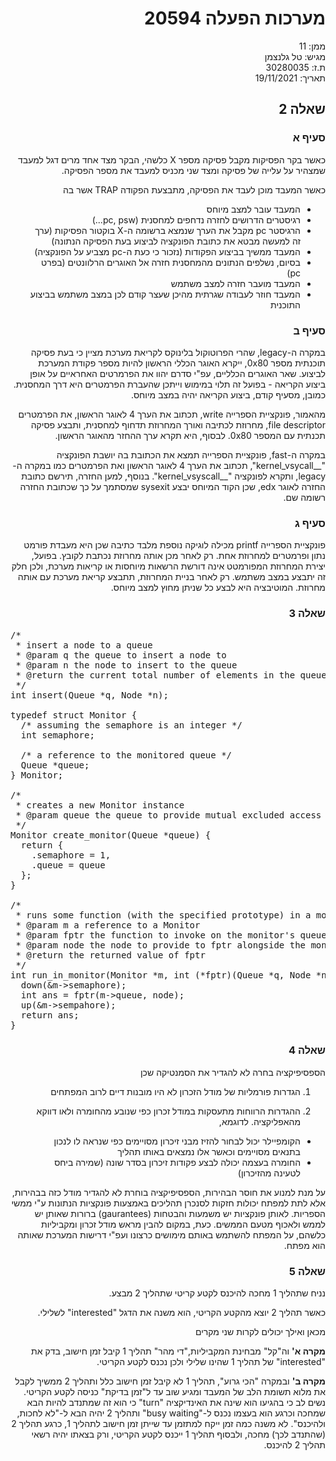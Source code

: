 <style>
* {
  direction: rtl;
}
</style>

# מערכות הפעלה 20594

ממן: 11  
מגיש: טל גלנצמן  
ת.ז: 30280035  
תאריך: 19/11/2021  

## שאלה 2 

### סעיף א

כאשר בקר הפסיקות מקבל פסיקה מספר X כלשהי, הבקר מצד אחד מרים דגל למעבד שמצהיר על עלייה של פסיקה ומצד שני מכניס למעבד את מספר הפסיקה.

כאשר המעבד מוכן לעבד את הפסיקה, מתבצעת הפקודה TRAP אשר בה

- המעבד עובר למצב מיוחס
- רגיסטרים הדרושים לחזרה נדחפים למחסנית (pc, psw...)
- הרגיסטר pc מקבל את הערך שנמצא ברשומה ה-X בוקטור הפסיקות (ערך זה למעשה מבטא את כתובת הפונקציה לביצוע בעת הפסיקה הנתונה)
- המעבד ממשיך בביצוע הפקודות (נזכור כי כעת ה-pc מצביע על הפונקציה)
- בסיום, נשלפים הנתונים מהמחסנית חזרה אל האוגרים הרלוונטים (בפרט pc)
- המעבד מועבר חזרה למצב משתמש
- המעבד חוזר לעבודה שגרתית מהיכן שעצר קודם לכן במצב משתמש בביצוע התוכנית

### סעיף ב

במקרה ה-legacy, שהרי הפרוטוקול בלינוקס לקריאת מערכת מציין כי בעת פסיקה תוכנתית מספר 0x80, ייקרא האוגר הכללי הראשון להיות מספר פקודת המערכת לביצוע.
שאר האוגרים הכלליים, עפ"י סדרם יהוו את הפרמרטים האחראיים על אופן ביצוע הקריאה - בפועל זה תלוי במימוש וייתכן שהעברת הפרמטרים היא דרך המחסנית.
כמובן, מסעיף קודם, ביצוע הקריאה יהיה במצב מיוחס.

מהאמור, פונקציית הספרייה write, תכתוב את הערך 4 לאוגר הראשון, את הפרמטרים file descriptor, מחרוזת לכתיבה ואורך המחרוזת תדחוף למחסנית, ותבצע פסיקה תכנתית עם המספר 0x80.
לבסוף, היא תקרא ערך ההחזר מהאוגר הראשון.

במקרה ה-fast, פונקציית הספרייה תמצא את הכתובת בה יושבת הפונקציה "__kernel_vsycall", תכתוב את הערך 4 לאוגר הראשון ואת הפרמטרים כמו במקרה ה-legacy, ותקרא לפונקציה "__kernel_vsyscall".
בנוסף, למען החזרה, תירשם כתובת החזרה לאוגר edx, שכן הקוד המיוחס יבצע sysexit שמסתמך על כך שכתובת החזרה רשומה שם.

### סעיף ג

פונקציית הספרייה printf מכילה לוגיקה נוספת מלבד כתיבה שכן היא מעבדת פורמט נתון ופרמטרים למחרוזת אחת. רק לאחר מכן אותה מחרוזת נכתבת לקובץ.
בפועל, יצירת המחרוזת המפורמטט אינה דורשת הרשאות מיוחסות או קריאות מערכת, ולכן חלק זה יתבצע במצב משתמש. רק לאחר בניית המחרוזת, תתבצע קריאת מערכת עם אותה מחרוזת.
המוטיבציה היא לבצע כל שניתן מחוץ למצב מיוחס.

### שאלה 3

<pre style="direction: ltr">
/*
 * insert a node to a queue
 * @param q the queue to insert a node to
 * @param n the node to insert to the queue
 * @return the current total number of elements in the queue (?)
 */
int insert(Queue *q, Node *n);

typedef struct Monitor {
  /* assuming the semaphore is an integer */
  int semaphore;

  /* a reference to the monitored queue */
  Queue *queue;
} Monitor;

/*
 * creates a new Monitor instance
 * @param queue the queue to provide mutual excluded access to
 */
Monitor create_monitor(Queue *queue) {
  return {
    .semaphore = 1,
    .queue = queue
  };
}

/*
 * runs some function (with the specified prototype) in a monitored environment and in a mutual exclusion way.
 * @param m a reference to a Monitor
 * @param fptr the function to invoke on the monitor's queue
 * @param node the node to provide to fptr alongside the monitor's queue
 * @return the returned value of fptr
 */
int run_in_monitor(Monitor *m, int (*fptr)(Queue *q, Node *n), Node *node) {
  down(&m->semaphore);
  int ans = fptr(m->queue, node);
  up(&m->sempahore);
  return ans;
}
</pre>

### שאלה 4

הספסיפיקציה בחרה לא להגדיר את הסמנטיקה שכן  

1. הגדרות פורמליות של מודל הזכרון לא היו מובנות דיים לרוב המפתחים  
 
2. ההגדרות הרווחות מתעסקות במודל זכרון כפי שנובע מהחומרה ולאו דווקא מהאפליקציה. לדוגמא,

  * הקומפיילר יכול לבחור להזיז מבני זיכרון מסויימים כפי שנראה לו לנכון בתנאים מסויימים וכאשר אלו נמצאים באותו תהליך  
  * החומרה בעצמה יכולה לבצע פקודות זיכרון בסדר שונה (שמירה ביחס לטעינה מהזיכרון)  

על מנת למנוע את חוסר הבהירות, הספסיפיקציה בוחרת לא להגדיר מודל כזה בבהירות, אלא לתת למפתח יכולות חזקות לסנכרן תהליכים באמצעות פונקציות הנתונות ע"י ממשי הספריות. לאותן פונקציות יש משמעות והבטחות (gaurantees) ברורות שאותן יש לממש ולאכוף מטעם הממשים. כעת, במקום להבין מראש מודל זכרון ומקביליות כלשהם, על המפתח להשתמש באותם מימושים כרצונו ועפ"י דרישות המערכת שאותה הוא מפתח.

### שאלה 5

נניח שתהליך 1 מחכה להיכנס לקטע קריטי שתהליך 2 מבצע.

כאשר תהליך 2 יוצא מהקטע הקריטי, הוא משנה את הדגל "interested" לשלילי.

מכאן ואילך יכולים לקרות שני מקרים

__מקרה א'__ וה"קל" מבחינת המקביליות,"די מהר" תהליך 1 קיבל זמן חישוב, בדק את "interested" של תהליך 1 שהינו שלילי ולכן נכנס לקטע הקריטי.

__מקרה ב'__ ובמקרה "הכי גרוע", תהליך 1 לא קיבל זמן חישוב כלל ותהליך 2 ממשיך לקבל את מלוא תשומת הלב של המעבד ומגיע שוב עד ל"זמן בדיקת" כניסה לקטע הקריטי. נשים לב כי בהגיעו הוא שינה את האינדיקציה "turn" כי הוא זה שמתנדב להיות הבא שמחכה וכרגע הוא בעצמו נכנס ל-"busy waiting" ותהליך 2 יהיה הבא ל-"לא לחכות, ולהיכנס". לא משנה כמה זמן ייקח למתזמן עד שייתן זמן חישוב לתהליך 1, כרגע תהליך 2 (שהתנדב לכך) מחכה, ולבסוף תהליך 1 ייכנס לקטע הקריטי, ורק בצאתו יהיה רשאי תהליך 2 להיכנס.
